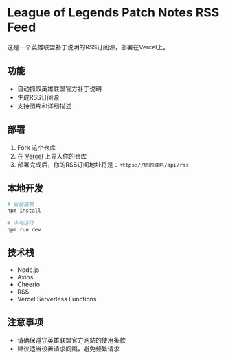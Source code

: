 # League of Legends Patch Notes RSS Feed

这是一个英雄联盟补丁说明的RSS订阅源，部署在Vercel上。

## 功能

- 自动抓取英雄联盟官方补丁说明
- 生成RSS订阅源
- 支持图片和详细描述

## 部署

1. Fork 这个仓库
2. 在 [Vercel](https://vercel.com) 上导入你的仓库
3. 部署完成后，你的RSS订阅地址将是：`https://你的域名/api/rss`

## 本地开发

```bash
# 安装依赖
npm install

# 本地运行
npm run dev
```

## 技术栈

- Node.js
- Axios
- Cheerio
- RSS
- Vercel Serverless Functions

## 注意事项

- 请确保遵守英雄联盟官方网站的使用条款
- 建议适当设置请求间隔，避免频繁请求 